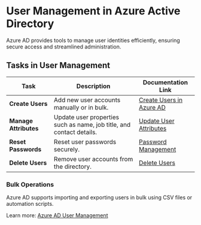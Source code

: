 # User Management in Azure Active Directory

Azure AD provides tools to manage user identities efficiently, ensuring secure access and streamlined administration.

## Tasks in User Management
| Task                      | Description                                                                                     | Documentation Link                                                                 |
|---------------------------|-------------------------------------------------------------------------------------------------|------------------------------------------------------------------------------------|
| **Create Users**          | Add new user accounts manually or in bulk.                                                     | [Create Users in Azure AD](https://learn.microsoft.com/entra/fundamentals/how-to-create-delete-users?WT.mc_id=%3Fwt.mc_id%3Dstudentamb_260352) |
| **Manage Attributes**     | Update user properties such as name, job title, and contact details.                           | [Update User Attributes](https://learn.microsoft.com/entra/fundamentals/how-to-create-delete-users?WT.mc_id=%3Fwt.mc_id%3Dstudentamb_260352) |
| **Reset Passwords**       | Reset user passwords securely.                                                                 | [Password Management](https://learn.microsoft.com/entra/identity/authentication/concept-sspr-howitworks?WT.mc_id=%3Fwt.mc_id%3Dstudentamb_260352) |
| **Delete Users**          | Remove user accounts from the directory.                                                       | [Delete Users](https://learn.microsoft.com/entra/fundamentals/how-to-create-delete-users?WT.mc_id=%3Fwt.mc_id%3Dstudentamb_260352) |

### Bulk Operations
Azure AD supports importing and exporting users in bulk using CSV files or automation scripts.

Learn more: [Azure AD User Management](https://learn.microsoft.com/windows-server/identity/ad-ds/manage/understand-security-groups?WT.mc_id=%3Fwt.mc_id%3Dstudentamb_260352)
